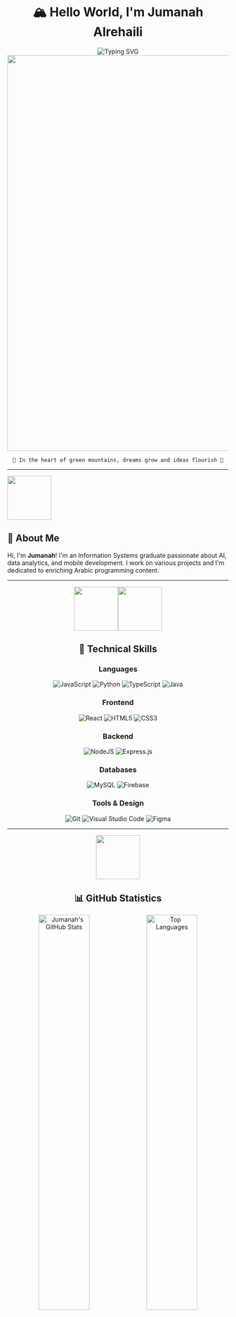 <div align="center">

# 🏔️ Hello World, I'm Jumanah Alrehaili

<img src="https://readme-typing-svg.herokuapp.com?font=Fira+Code&size=22&duration=3000&pause=1000&color=4ADE80&center=true&vCenter=true&random=false&width=600&lines=Information+Systems+Graduate;AI+%26+Data+Analytics+Enthusiast;Arabic+Programming+Advocate;Mobile+Development+Explorer" alt="Typing SVG" />

<img src="https://user-images.githubusercontent.com/74038190/212284100-561aa473-3905-4a80-b561-0d28506553ee.gif" width="900">

```
🌿 In the heart of green mountains, dreams grow and ideas flourish 🌿
```

</div>

---

<img src="https://user-images.githubusercontent.com/74038190/212284087-bbe7e430-757e-4901-90bf-4cd2ce3e1852.gif" width="100">

## 🌱 About Me

Hi, I'm **Jumanah**! I'm an Information Systems graduate passionate about AI, data analytics, and mobile development. I work on various projects and I'm dedicated to enriching Arabic programming content.

---

<div align="center">

<img src="https://user-images.githubusercontent.com/74038190/212257454-16e3712e-945a-4ca2-b238-408ad0bf87e6.gif" width="100"><img src="https://user-images.githubusercontent.com/74038190/212257472-08e52665-c503-4bd9-aa20-f5a4dae769b5.gif" width="100">

## 🍃 Technical Skills

### Languages
![JavaScript](https://img.shields.io/badge/javascript-%23323330.svg?style=for-the-badge&logo=javascript&logoColor=%23F7DF1E)
![Python](https://img.shields.io/badge/python-3670A0?style=for-the-badge&logo=python&logoColor=ffdd54)
![TypeScript](https://img.shields.io/badge/typescript-%23007ACC.svg?style=for-the-badge&logo=typescript&logoColor=white)
![Java](https://img.shields.io/badge/java-%23ED8B00.svg?style=for-the-badge&logo=openjdk&logoColor=white)

### Frontend
![React](https://img.shields.io/badge/react-%2320232a.svg?style=for-the-badge&logo=react&logoColor=%2361DAFB)
![HTML5](https://img.shields.io/badge/html5-%23E34F26.svg?style=for-the-badge&logo=html5&logoColor=white)
![CSS3](https://img.shields.io/badge/css3-%231572B6.svg?style=for-the-badge&logo=css3&logoColor=white)

### Backend
![NodeJS](https://img.shields.io/badge/node.js-6DA55F?style=for-the-badge&logo=node.js&logoColor=white)
![Express.js](https://img.shields.io/badge/express.js-%23404d59.svg?style=for-the-badge&logo=express&logoColor=%2361DAFB)

### Databases
![MySQL](https://img.shields.io/badge/mysql-%2300f.svg?style=for-the-badge&logo=mysql&logoColor=white)
![Firebase](https://img.shields.io/badge/Firebase-039BE5?style=for-the-badge&logo=Firebase&logoColor=white)

### Tools & Design
![Git](https://img.shields.io/badge/git-%23F05033.svg?style=for-the-badge&logo=git&logoColor=white)
![Visual Studio Code](https://img.shields.io/badge/Visual%20Studio%20Code-0078d4.svg?style=for-the-badge&logo=visual-studio-code&logoColor=white)
![Figma](https://img.shields.io/badge/figma-%23F24E1E.svg?style=for-the-badge&logo=figma&logoColor=white)

</div>

---

<div align="center">

<img src="https://user-images.githubusercontent.com/74038190/212257467-871d32b7-e401-42e8-a166-fcfd7baa4c6b.gif" width="100">

## 📊 GitHub Statistics

<img src="https://github-readme-stats.vercel.app/api?username=jumanah&show_icons=true&theme=forest&hide_border=true&bg_color=0d1117&title_color=4ade80&icon_color=22c55e&text_color=c9d1d9" alt="Jumanah's GitHub Stats" width="48%" />
<img src="https://github-readme-stats.vercel.app/api/top-langs/?username=jumanah&layout=compact&theme=forest&hide_border=true&bg_color=0d1117&title_color=4ade80&text_color=c9d1d9" alt="Top Languages" width="48%" />

<img src="https://github-readme-activity-graph.vercel.app/graph?username=jumanah&bg_color=0d1117&color=4ade80&line=4ade80&point=22c55e&area=true&hide_border=true" width="100%" alt="Activity Graph" />

</div>

---

<div align="center">

<img src="https://user-images.githubusercontent.com/74038190/212284158-e840e285-664b-44d7-b79b-e264b5e54825.gif" width="400">

## 🌿 My Programming Philosophy

> *"Like towering mountains, code should be strong and stable*
> 
> *Like green meadows, it should be beautiful and pleasant to behold"*

</div>

---

<div align="center">

<img src="https://user-images.githubusercontent.com/74038190/212284115-f47cd8ff-2ffb-4b04-b5bf-4d1c14c0247f.gif" width="100">

## 🤝 Connect With Me

</div>

My doors are always open for collaboration and discussion:

<div align="center">

- 🌐 **Portfolio**: Soon
- 📧 **Email**: joojahy9@gmail.com
- 💼 **LinkedIn**: [linkedin.com/in/jumanah](https://linkedin.com/in/jumanahalrehaili)
- 🐦 **X**: [@Ar4Cloudy](https://x.com/Ar4Cloudy)

</div>

---

<div align="center">

<img src="https://user-images.githubusercontent.com/74038190/212257472-08e52665-c503-4bd9-aa20-f5a4dae769b5.gif" width="100">

## 📈 Current Journey

</div>

```
🌱 Currently learning: Advanced AI and Machine Learning
👯 Looking to collaborate on: Arabic programming content and educational resources
🎯 2025 Goals: Launch comprehensive Arabic programming tutorials and complete HR system
```

---

<div align="center">

<img src="https://user-images.githubusercontent.com/74038190/212284136-03988914-d899-44b4-b1d9-4eeccf656e44.gif" width="400">

### 🌿 "Building bridges between Arabic speakers and technology" 🌿

![Profile Views](https://komarev.com/ghpvc/?username=jumanah&color=green&style=flat-square&label=Profile+Views)

</div>

<img src="https://user-images.githubusercontent.com/74038190/212284100-561aa473-3905-4a80-b561-0d1117&bg_color=0d1117" width="100%">
